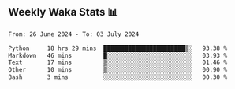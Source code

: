 ## Weekly Waka Stats 📊
<!--START_SECTION:waka-->

```txt
From: 26 June 2024 - To: 03 July 2024

Python     18 hrs 29 mins  ███████████████████████▒░   93.38 %
Markdown   46 mins         █░░░░░░░░░░░░░░░░░░░░░░░░   03.93 %
Text       17 mins         ▒░░░░░░░░░░░░░░░░░░░░░░░░   01.46 %
Other      10 mins         ▒░░░░░░░░░░░░░░░░░░░░░░░░   00.90 %
Bash       3 mins          ░░░░░░░░░░░░░░░░░░░░░░░░░   00.30 %
```

<!--END_SECTION:waka-->

<!--

Here are some ideas to get you started:

- 🔭 I’m currently working on (way to add branches committed on)
- 🌱 I’m currently learning Web Frameworks and Machine Learning! (Lisp, JS (react & angular), Python, and __)
- 💬 Ask me about ...
- 📫 How to reach me: 
- 😄 Pronouns: He/Him/His
- ⚡ Fun fact: ...

that-recsys-lab
-->
